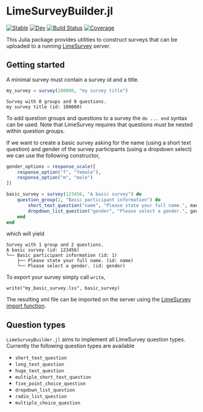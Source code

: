 # LimeSurveyBuilder.jl

[![Stable](https://img.shields.io/badge/docs-stable-blue.svg)](https://p-gw.github.io/LimeSurveyBuilder.jl/stable)
[![Dev](https://img.shields.io/badge/docs-dev-blue.svg)](https://p-gw.github.io/LimeSurveyBuilder.jl/dev)
[![Build Status](https://github.com/p-gw/LimeSurveyBuilder.jl/actions/workflows/CI.yml/badge.svg?branch=main)](https://github.com/p-gw/LimeSurveyBuilder.jl/actions/workflows/CI.yml?query=branch%3Amain)
[![Coverage](https://codecov.io/gh/p-gw/LimeSurveyBuilder.jl/branch/main/graph/badge.svg)](https://codecov.io/gh/p-gw/LimeSurveyBuilder.jl)

This Julia package provides utilities to construct surveys that can be uploaded to a running [LimeSurvey](https://www.limesurvey.org/) server. 

## Getting started
A minimal survey must contain a survey id and a title.

```julia
my_survey = survey(100000, "my survey title")
```
```
Survey with 0 groups and 0 questions.
my survey title (id: 100000)
```

To add question groups and questions to a survey the `do ... end` syntax can be used. Note that LimeSurvey requires that questions must be nested within question groups. 

If we want to create a basic survey asking for the name (using a short text question) and gender of the survey participants (using a dropdown select) we can use the following constructor,

```julia
gender_options = response_scale([
    response_option("f", "female"),
    response_option("m", "male")
])

basic_survey = survey(123456, "A basic survey") do
    question_group(1, "Basic participant information") do
        short_text_question("name", "Please state your full name.", mandatory=true),
        dropdown_list_question("gender", "Please select a gender.", gender_options, other=true, mandatory=true)
    end
end
```

which will yield 

```
Survey with 1 group and 2 questions.
A basic survey (id: 123456)
└── Basic participant information (id: 1)
    ├── Please state your full name. (id: name)
    └── Please select a gender. (id: gender)
```

To export your survey simply call `write`,

```
write("my_basic_survey.lss", basic_survey)
```

The resulting xml file can be imported on the server using the [LimeSurvey import function](https://manual.limesurvey.org/Surveys_-_introduction#Import_a_survey).

## Question types
`LimeSurveyBuilder.jl` aims to implement all LimeSurvey question types. Currently the following question types are available

- `short_text_question`
- `long_text_question`
- `huge_text_question`
- `multiple_short_text_question`
- `five_point_choice_question`
- `dropdown_list_question`
- `radio_list_question`
- `multiple_choice_question`
